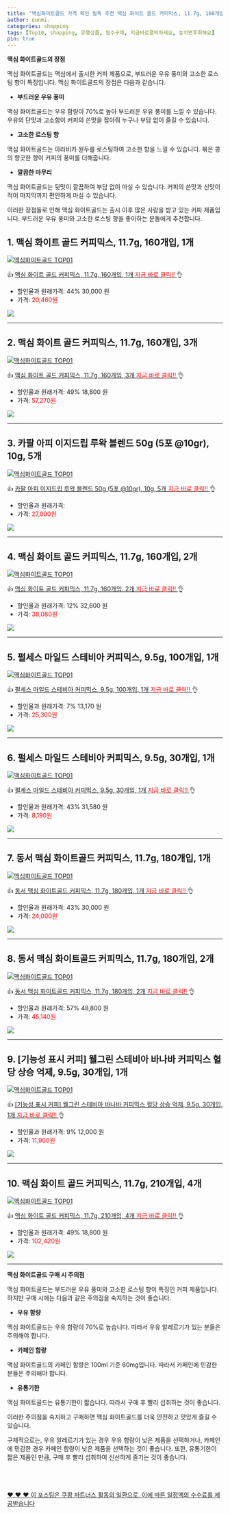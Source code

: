 ```yaml
---
title: "맥심화이트골드 가격 확인 필독 추천 맥심 화이트 골드 커피믹스, 11.7g, 160개입, 1개 비교 장점 구매가이드"
author: eunmi.
categories: shopping
tags: [Top10, shopping, 유행상품, 필수구매, 지금바로클릭하세요, 놓치면후회해요]
pin: true
---
```

**맥심 화이트골드의 장점**

맥심 화이트골드는 맥심에서 출시한 커피 제품으로, 부드러운 우유 풍미와 고소한 로스팅 향이 특징입니다. 맥심 화이트골드의 장점은 다음과 같습니다.

* **부드러운 우유 풍미**

맥심 화이트골드는 우유 함량이 70%로 높아 부드러운 우유 풍미를 느낄 수 있습니다. 우유의 단맛과 고소함이 커피의 쓴맛을 잡아줘 누구나 부담 없이 즐길 수 있습니다.

* **고소한 로스팅 향**

맥심 화이트골드는 아라비카 원두를 로스팅하여 고소한 향을 느낄 수 있습니다. 볶은 콩의 향긋한 향이 커피의 풍미를 더해줍니다.

* **깔끔한 마무리**

맥심 화이트골드는 뒷맛이 깔끔하여 부담 없이 마실 수 있습니다. 커피의 쓴맛과 신맛이 적어 마지막까지 편안하게 마실 수 있습니다.

이러한 장점들로 인해 맥심 화이트골드는 출시 이후 많은 사랑을 받고 있는 커피 제품입니다. 부드러운 우유 풍미와 고소한 로스팅 향을 좋아하는 분들에게 추천합니다.

   

## 1. 맥심 화이트 골드 커피믹스, 11.7g, 160개입, 1개

[![맥심화이트골드 TOP01](https://thumbnail9.coupangcdn.com/thumbnails/remote/230x230ex/image/retail/images/8322375083974394-24de8f96-64ab-4e6d-af9d-261c11ce6b05.jpg)](https://link.coupang.com/re/AFFSDP?lptag=AF3617701&subid=GithubCoopas&pageKey=7525065587&traceid=V0-153&itemId=3042075337&vendorItemId=71030128057)


👍 [맥심 화이트 골드 커피믹스, 11.7g, 160개입, 1개 <font color=red> 지금 바로 클릭!! </font> ](https://link.coupang.com/re/AFFSDP?lptag=AF3617701&subid=GithubCoopas&pageKey=7525065587&traceid=V0-153&itemId=3042075337&vendorItemId=71030128057) 👌 


- 할인율과 원래가격: 44%  30,000   원
- 가격: <span style='color:red'>20,460원</span>

[![](/discount_price.png)](https://link.coupang.com/re/AFFSDP?lptag=AF3617701&subid=GithubCoopas&pageKey=7525065587&traceid=V0-153&itemId=3042075337&vendorItemId=71030128057)

---


   

## 2. 맥심 화이트 골드 커피믹스, 11.7g, 160개입, 3개

[![맥심화이트골드 TOP01](https://thumbnail8.coupangcdn.com/thumbnails/remote/230x230ex/image/retail/images/631312089627643-92f104d4-a4e0-4685-b9e9-fe55d1fc8113.jpg)](https://link.coupang.com/re/AFFSDP?lptag=AF3617701&subid=GithubCoopas&pageKey=7525065587&traceid=V0-153&itemId=17910003838&vendorItemId=85072693060)


👍 [맥심 화이트 골드 커피믹스, 11.7g, 160개입, 3개 <font color=red> 지금 바로 클릭!! </font> ](https://link.coupang.com/re/AFFSDP?lptag=AF3617701&subid=GithubCoopas&pageKey=7525065587&traceid=V0-153&itemId=17910003838&vendorItemId=85072693060) 👌 


- 할인율과 원래가격: 49%  18,800   원
- 가격: <span style='color:red'>57,270원</span>

[![](/discount_price.png)](https://link.coupang.com/re/AFFSDP?lptag=AF3617701&subid=GithubCoopas&pageKey=7525065587&traceid=V0-153&itemId=17910003838&vendorItemId=85072693060)

---


   

## 3. 카팔 아피 이지드립 루왁 블렌드 50g (5포 @10gr), 10g, 5개

[![맥심화이트골드 TOP01](https://thumbnail10.coupangcdn.com/thumbnails/remote/230x230ex/image/vendor_inventory/634f/d17615b0ec7a816c1058424edf14a50c65d54134afa812ee74f97788a2f3.jpg)](https://link.coupang.com/re/AFFSDP?lptag=AF3617701&subid=GithubCoopas&pageKey=6884706658&traceid=V0-153&itemId=16509892554&vendorItemId=83697259315)


👍 [카팔 아피 이지드립 루왁 블렌드 50g (5포 @10gr), 10g, 5개 <font color=red> 지금 바로 클릭!! </font> ](https://link.coupang.com/re/AFFSDP?lptag=AF3617701&subid=GithubCoopas&pageKey=6884706658&traceid=V0-153&itemId=16509892554&vendorItemId=83697259315) 👌 


- 할인율과 원래가격: 
- 가격: <span style='color:red'>27,090원</span>

[![](/discount_price.png)](https://link.coupang.com/re/AFFSDP?lptag=AF3617701&subid=GithubCoopas&pageKey=6884706658&traceid=V0-153&itemId=16509892554&vendorItemId=83697259315)

---


   

## 4. 맥심 화이트 골드 커피믹스, 11.7g, 160개입, 2개

[![맥심화이트골드 TOP01](https://thumbnail9.coupangcdn.com/thumbnails/remote/230x230ex/image/retail/images/7186919827447066-505b9a4c-f131-49f7-819f-79b827e3ea76.jpg)](https://link.coupang.com/re/AFFSDP?lptag=AF3617701&subid=GithubCoopas&pageKey=7525065587&traceid=V0-153&itemId=2251502857&vendorItemId=84639391253)


👍 [맥심 화이트 골드 커피믹스, 11.7g, 160개입, 2개 <font color=red> 지금 바로 클릭!! </font> ](https://link.coupang.com/re/AFFSDP?lptag=AF3617701&subid=GithubCoopas&pageKey=7525065587&traceid=V0-153&itemId=2251502857&vendorItemId=84639391253) 👌 


- 할인율과 원래가격: 12%  32,600   원
- 가격: <span style='color:red'>38,080원</span>

[![](/discount_price.png)](https://link.coupang.com/re/AFFSDP?lptag=AF3617701&subid=GithubCoopas&pageKey=7525065587&traceid=V0-153&itemId=2251502857&vendorItemId=84639391253)

---


   

## 5. 펄세스 마일드 스테비아 커피믹스, 9.5g, 100개입, 1개

[![맥심화이트골드 TOP01](https://thumbnail9.coupangcdn.com/thumbnails/remote/230x230ex/image/retail/images/1066571830840901-2e261e9c-0da0-4c32-a4b9-5eda48183e66.jpg)](https://link.coupang.com/re/AFFSDP?lptag=AF3617701&subid=GithubCoopas&pageKey=7388704618&traceid=V0-153&itemId=19098692992&vendorItemId=84318896135)


👍 [펄세스 마일드 스테비아 커피믹스, 9.5g, 100개입, 1개 <font color=red> 지금 바로 클릭!! </font> ](https://link.coupang.com/re/AFFSDP?lptag=AF3617701&subid=GithubCoopas&pageKey=7388704618&traceid=V0-153&itemId=19098692992&vendorItemId=84318896135) 👌 


- 할인율과 원래가격: 7%  13,170   원
- 가격: <span style='color:red'>25,300원</span>

[![](/discount_price.png)](https://link.coupang.com/re/AFFSDP?lptag=AF3617701&subid=GithubCoopas&pageKey=7388704618&traceid=V0-153&itemId=19098692992&vendorItemId=84318896135)

---


   

## 6. 펄세스 마일드 스테비아 커피믹스, 9.5g, 30개입, 1개

[![맥심화이트골드 TOP01](https://thumbnail8.coupangcdn.com/thumbnails/remote/230x230ex/image/retail/images/6003808592557760-67ce0bdb-3c1c-4daf-805b-082b28d14942.jpg)](https://link.coupang.com/re/AFFSDP?lptag=AF3617701&subid=GithubCoopas&pageKey=7388704618&traceid=V0-153&itemId=17145902342&vendorItemId=84318664040)


👍 [펄세스 마일드 스테비아 커피믹스, 9.5g, 30개입, 1개 <font color=red> 지금 바로 클릭!! </font> ](https://link.coupang.com/re/AFFSDP?lptag=AF3617701&subid=GithubCoopas&pageKey=7388704618&traceid=V0-153&itemId=17145902342&vendorItemId=84318664040) 👌 


- 할인율과 원래가격: 43%  31,580   원
- 가격: <span style='color:red'>8,190원</span>

[![](/discount_price.png)](https://link.coupang.com/re/AFFSDP?lptag=AF3617701&subid=GithubCoopas&pageKey=7388704618&traceid=V0-153&itemId=17145902342&vendorItemId=84318664040)

---


   

## 7. 동서 맥심 화이트골드 커피믹스, 11.7g, 180개입, 1개

[![맥심화이트골드 TOP01](https://thumbnail8.coupangcdn.com/thumbnails/remote/230x230ex/image/vendor_inventory/fc15/451eac4e3e4d9c218d41b0c3c4d4219a0b131b1ef206a948c2164f952880.jpg)](https://link.coupang.com/re/AFFSDP?lptag=AF3617701&subid=GithubCoopas&pageKey=7525065587&traceid=V0-153&itemId=4013898268&vendorItemId=86514867091)


👍 [동서 맥심 화이트골드 커피믹스, 11.7g, 180개입, 1개 <font color=red> 지금 바로 클릭!! </font> ](https://link.coupang.com/re/AFFSDP?lptag=AF3617701&subid=GithubCoopas&pageKey=7525065587&traceid=V0-153&itemId=4013898268&vendorItemId=86514867091) 👌 


- 할인율과 원래가격: 43%  30,000   원
- 가격: <span style='color:red'>24,000원</span>

[![](/discount_price.png)](https://link.coupang.com/re/AFFSDP?lptag=AF3617701&subid=GithubCoopas&pageKey=7525065587&traceid=V0-153&itemId=4013898268&vendorItemId=86514867091)

---


   

## 8. 동서 맥심 화이트골드 커피믹스, 11.7g, 180개입, 2개

[![맥심화이트골드 TOP01](https://thumbnail10.coupangcdn.com/thumbnails/remote/230x230ex/image/vendor_inventory/f83b/8f2fb486cc802584ceea1ce9f49a55afeb69cbe5ea15b76201da383cb4cb.jpg)](https://link.coupang.com/re/AFFSDP?lptag=AF3617701&subid=GithubCoopas&pageKey=7525065587&traceid=V0-153&itemId=15374409471&vendorItemId=75692554683)


👍 [동서 맥심 화이트골드 커피믹스, 11.7g, 180개입, 2개 <font color=red> 지금 바로 클릭!! </font> ](https://link.coupang.com/re/AFFSDP?lptag=AF3617701&subid=GithubCoopas&pageKey=7525065587&traceid=V0-153&itemId=15374409471&vendorItemId=75692554683) 👌 


- 할인율과 원래가격: 57%  48,800   원
- 가격: <span style='color:red'>45,140원</span>

[![](/discount_price.png)](https://link.coupang.com/re/AFFSDP?lptag=AF3617701&subid=GithubCoopas&pageKey=7525065587&traceid=V0-153&itemId=15374409471&vendorItemId=75692554683)

---


   

## 9. [기능성 표시 커피] 웰그린 스테비아 바나바 커피믹스 혈당 상승 억제, 9.5g, 30개입, 1개

[![맥심화이트골드 TOP01](https://thumbnail7.coupangcdn.com/thumbnails/remote/230x230ex/image/vendor_inventory/15df/4bd2cf6a4141cc609a74fdf6d54a135a0a6b0524f562b24829fe7c879bfd.jpg)](https://link.coupang.com/re/AFFSDP?lptag=AF3617701&subid=GithubCoopas&pageKey=7268256032&traceid=V0-153&itemId=18530304515&vendorItemId=85330336016)


👍 [[기능성 표시 커피] 웰그린 스테비아 바나바 커피믹스 혈당 상승 억제, 9.5g, 30개입, 1개 <font color=red> 지금 바로 클릭!! </font> ](https://link.coupang.com/re/AFFSDP?lptag=AF3617701&subid=GithubCoopas&pageKey=7268256032&traceid=V0-153&itemId=18530304515&vendorItemId=85330336016) 👌 


- 할인율과 원래가격: 9%  12,000   원
- 가격: <span style='color:red'>11,900원</span>

[![](/discount_price.png)](https://link.coupang.com/re/AFFSDP?lptag=AF3617701&subid=GithubCoopas&pageKey=7268256032&traceid=V0-153&itemId=18530304515&vendorItemId=85330336016)

---


   

## 10. 맥심 화이트 골드 커피믹스, 11.7g, 210개입, 4개

[![맥심화이트골드 TOP01](https://thumbnail6.coupangcdn.com/thumbnails/remote/230x230ex/image/vendor_inventory/e5c5/94e9050344efde606aad856702b47cde89f1a4928e83726af5e0f310ccf7.jpg)](https://link.coupang.com/re/AFFSDP?lptag=AF3617701&subid=GithubCoopas&pageKey=7525065587&traceid=V0-153&itemId=1970815&vendorItemId=86555880810)


👍 [맥심 화이트 골드 커피믹스, 11.7g, 210개입, 4개 <font color=red> 지금 바로 클릭!! </font> ](https://link.coupang.com/re/AFFSDP?lptag=AF3617701&subid=GithubCoopas&pageKey=7525065587&traceid=V0-153&itemId=1970815&vendorItemId=86555880810) 👌 


- 할인율과 원래가격: 49%  18,800   원
- 가격: <span style='color:red'>102,420원</span>

[![](/discount_price.png)](https://link.coupang.com/re/AFFSDP?lptag=AF3617701&subid=GithubCoopas&pageKey=7525065587&traceid=V0-153&itemId=1970815&vendorItemId=86555880810)

---
**맥심 화이트골드 구매 시 주의점**

맥심 화이트골드는 부드러운 우유 풍미와 고소한 로스팅 향이 특징인 커피 제품입니다. 하지만 구매 시에는 다음과 같은 주의점을 숙지하는 것이 좋습니다.

* **우유 함량**

맥심 화이트골드는 우유 함량이 70%로 높습니다. 따라서 우유 알레르기가 있는 분들은 주의해야 합니다.

* **카페인 함량**

맥심 화이트골드의 카페인 함량은 100ml 기준 60mg입니다. 따라서 카페인에 민감한 분들은 주의해야 합니다.

* **유통기한**

맥심 화이트골드는 유통기한이 짧습니다. 따라서 구매 후 빨리 섭취하는 것이 좋습니다.

이러한 주의점을 숙지하고 구매하면 맥심 화이트골드를 더욱 안전하고 맛있게 즐길 수 있습니다.

구체적으로는, 우유 알레르기가 있는 경우 우유 함량이 낮은 제품을 선택하거나, 카페인에 민감한 경우 카페인 함량이 낮은 제품을 선택하는 것이 좋습니다. 또한, 유통기한이 짧은 제품인 만큼, 구매 후 빨리 섭취하여 신선하게 즐기는 것이 좋습니다.<br><br><br><br><br> [ ❤ ❤ ❤ 이 포스팅은 쿠팡 파트너스 활동의 일환으로, 이에 따른 일정액의 수수료를 제공받습니다](https://link.coupang.com/a/bcEFyh)